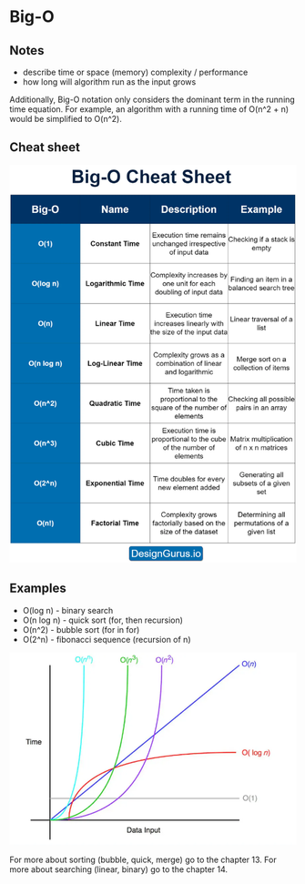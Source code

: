 # Big-O

## Notes

- describe time or space (memory) complexity / performance
- how long will algorithm run as the input grows

Additionally, Big-O notation only considers the dominant term in the running
time equation. For example, an algorithm with a running time of O(n^2 + n) would
be simplified to O(n^2).

## Cheat sheet

![](./bigo-cheatsheet.png)

## Examples

- O(log n) - binary search
- O(n log n) - quick sort (for, then recursion)
- O(n^2) - bubble sort (for in for)
- O(2^n) - fibonacci sequence (recursion of n)

![](./bigo-complexity.png)

For more about sorting (bubble, quick, merge) go to the chapter 13. For more
about searching (linear, binary) go to the chapter 14.
